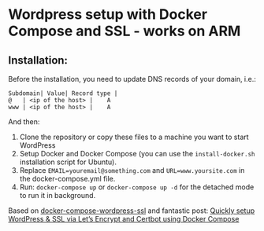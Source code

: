 # Wordpress setup with Docker Compose and SSL - works on ARM

## Installation:

Before the installation, you need to update DNS records of your domain, i.e.:
```
Subdomain| Value| Record type | 
@	| <ip of the host> |	A 
www	| <ip of the host> |	A 
```

And then:

1. Clone the repository or copy these files to a machine you want to start WordPress
2. Setup Docker and Docker Compose (you can use the `install-docker.sh` installation script for Ubuntu).
3. Replace `EMAIL=youremail@something.com` and `URL=www.yoursite.com` in the docker-compose.yml file.
4. Run: `docker-compose up` or `docker-compose up -d` for the detached mode to run it in background.


Based on [docker-compose-wordpress-ssl](https://github.com/dawidkotarba/docker-compose-wordpress-ssl) and fantastic post:
[Quickly setup WordPress & SSL via Let’s Encrypt and Certbot using Docker Compose
](https://carlwillimott.medium.com/quickly-setup-wordpress-ssl-via-lets-encrypt-and-certbot-b29e8abf2072)